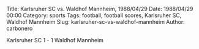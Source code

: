 Title: Karlsruher SC vs. Waldhof Mannheim, 1988/04/29
Date: 1988/04/29 00:00
Category: sports
Tags: football, football scores, Karlsruher SC, Waldhof Mannheim
Slug: karlsruher-sc-vs-waldhof-mannheim
Author: carbonero


Karlsruher SC 1 - 1 Waldhof Mannheim
